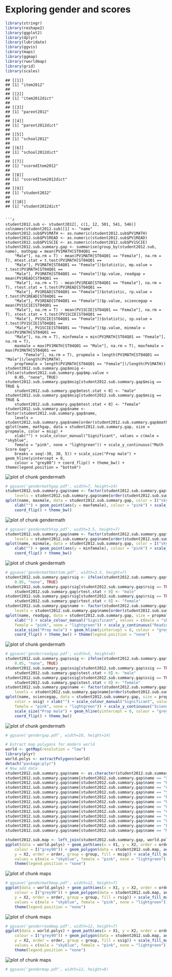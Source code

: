 Exploring gender and scores
========================================================


```r
library(stringr)
library(reshape2)
library(ggplot2)
library(dplyr)
library(lubridate)
library(ggvis)
library(maps)
library(ggmap)
library(rworldmap)
library(grid)
library(scales)
```



```
## [[1]]
## [1] "item2012"
## 
## [[2]]
## [1] "item2012dict"
## 
## [[3]]
## [1] "parent2012"
## 
## [[4]]
## [1] "parent2012dict"
## 
## [[5]]
## [1] "school2012"
## 
## [[6]]
## [1] "school2012dict"
## 
## [[7]]
## [1] "scoredItem2012"
## 
## [[8]]
## [1] "scoredItem2012dict"
## 
## [[9]]
## [1] "student2012"
## 
## [[10]]
## [1] "student2012dict"
```







```

```r
student2012.sub <- student2012[, c(1, 12, 501, 541, 546)]
colnames(student2012.sub)[1] <- "name"
student2012.sub$PV1MATH <- as.numeric(student2012.sub$PV1MATH)
student2012.sub$PV1READ <- as.numeric(student2012.sub$PV1READ)
student2012.sub$PV1SCIE <- as.numeric(student2012.sub$PV1SCIE)
student2012.sub.summary.gap <- summarise(group_by(student2012.sub, name), mathgap = mean(PV1MATH[ST04Q01 == 
    "Male"], na.rm = T) - mean(PV1MATH[ST04Q01 == "Female"], na.rm = T), mtest.stat = t.test(PV1MATH[ST04Q01 == 
    "Male"], PV1MATH[ST04Q01 == "Female"])$statistic, mp.value = t.test(PV1MATH[ST04Q01 == 
    "Male"], PV1MATH[ST04Q01 == "Female"])$p.value, readgap = mean(PV1READ[ST04Q01 == 
    "Male"], na.rm = T) - mean(PV1READ[ST04Q01 == "Female"], na.rm = T), rtest.stat = t.test(PV1READ[ST04Q01 == 
    "Male"], PV1READ[ST04Q01 == "Female"])$statistic, rp.value = t.test(PV1READ[ST04Q01 == 
    "Male"], PV1READ[ST04Q01 == "Female"])$p.value, sciencegap = mean(PV1SCIE[ST04Q01 == 
    "Male"], na.rm = T) - mean(PV1SCIE[ST04Q01 == "Female"], na.rm = T), stest.stat = t.test(PV1SCIE[ST04Q01 == 
    "Male"], PV1SCIE[ST04Q01 == "Female"])$statistic, sp.value = t.test(PV1SCIE[ST04Q01 == 
    "Male"], PV1SCIE[ST04Q01 == "Female"])$p.value, minmale = min(PV1MATH[ST04Q01 == 
    "Male"], na.rm = T), minfemale = min(PV1MATH[ST04Q01 == "Female"], na.rm = T), 
    maxmale = max(PV1MATH[ST04Q01 == "Male"], na.rm = T), maxfemale = max(PV1MATH[ST04Q01 == 
        "Female"], na.rm = T), propmale = length(PV1MATH[ST04Q01 == "Male"])/length(PV1MATH), 
    propfemale = length(PV1MATH[ST04Q01 == "Female"])/length(PV1MATH))
student2012.sub.summary.gap$msig <- ifelse(student2012.sub.summary.gap$mp.value > 
    0.05, "none", TRUE)
student2012.sub.summary.gap$msig[student2012.sub.summary.gap$msig == TRUE & 
    student2012.sub.summary.gap$mtest.stat > 0] <- "male"
student2012.sub.summary.gap$msig[student2012.sub.summary.gap$msig == TRUE & 
    student2012.sub.summary.gap$mtest.stat < 0] <- "female"
student2012.sub.summary.gap$name <- factor(student2012.sub.summary.gap$name, 
    levels = student2012.sub.summary.gap$name[order(student2012.sub.summary.gap$mathgap)])
qplot(name, mathgap, data = student2012.sub.summary.gap, size = propmale, color = msig) + 
    xlab("") + scale_colour_manual("Significant", values = c(male = "skyblue", 
    female = "pink", none = "lightgreen")) + scale_y_continuous("Math Score Gap", 
    breaks = seq(-30, 30, 5)) + scale_size("Prop male") + geom_hline(yintercept = 0, 
    colour = "grey80") + coord_flip() + theme_bw() + theme(legend.position = "bottom")
```

![plot of chunk gendermath](figure/gendermath1.png) 

```r
# ggsave('gendermathgap.pdf', width=7, height=14)
student2012.sub.summary.gap$name <- factor(student2012.sub.summary.gap$name, 
    levels = student2012.sub.summary.gap$name[order(student2012.sub.summary.gap$maxmale)])
qplot(name, maxmale, data = student2012.sub.summary.gap, color = I("skyblue")) + 
    xlab("") + geom_point(aes(y = maxfemale), colour = "pink") + scale_y_continuous("High Math") + 
    coord_flip() + theme_bw()
```

![plot of chunk gendermath](figure/gendermath2.png) 

```r
# ggsave('gendermathtop.pdf', width=3.5, height=7)
student2012.sub.summary.gap$name <- factor(student2012.sub.summary.gap$name, 
    levels = student2012.sub.summary.gap$name[order(student2012.sub.summary.gap$minfemale)])
qplot(name, minmale, data = student2012.sub.summary.gap, color = I("skyblue")) + 
    xlab("") + geom_point(aes(y = minfemale), colour = "pink") + scale_y_continuous("Low Math") + 
    coord_flip() + theme_bw()
```

![plot of chunk gendermath](figure/gendermath3.png) 

```r
# ggsave('gendermathbottom.pdf', width=3.5, height=7)
student2012.sub.summary.gap$rsig <- ifelse(student2012.sub.summary.gap$rp.value > 
    0.05, "none", TRUE)
student2012.sub.summary.gap$rsig[student2012.sub.summary.gap$rsig == TRUE & 
    student2012.sub.summary.gap$rtest.stat > 0] <- "male"
student2012.sub.summary.gap$rsig[student2012.sub.summary.gap$rsig == TRUE & 
    student2012.sub.summary.gap$rtest.stat < 0] <- "female"
student2012.sub.summary.gap$name <- factor(student2012.sub.summary.gap$name, 
    levels = student2012.sub.summary.gap$name[order(student2012.sub.summary.gap$readgap)])
qplot(name, readgap, data = student2012.sub.summary.gap, size = propmale, color = rsig) + 
    xlab("") + scale_colour_manual("Significant", values = c(male = "skyblue", 
    female = "pink", none = "lightgreen")) + scale_y_continuous("Reading Score Gap") + 
    scale_size("Prop male") + geom_hline(yintercept = 0, colour = "grey80") + 
    coord_flip() + theme_bw() + theme(legend.position = "none")
```

![plot of chunk gendermath](figure/gendermath4.png) 

```r
# ggsave('genderreadgap.pdf', width=5, height=8)
student2012.sub.summary.gap$ssig <- ifelse(student2012.sub.summary.gap$sp.value > 
    0.05, "none", TRUE)
student2012.sub.summary.gap$ssig[student2012.sub.summary.gap$ssig == TRUE & 
    student2012.sub.summary.gap$stest.stat > 0] <- "male"
student2012.sub.summary.gap$ssig[student2012.sub.summary.gap$ssig == TRUE & 
    student2012.sub.summary.gap$stest.stat < 0] <- "female"
student2012.sub.summary.gap$name <- factor(student2012.sub.summary.gap$name, 
    levels = student2012.sub.summary.gap$name[order(student2012.sub.summary.gap$sciencegap)])
qplot(name, sciencegap, data = student2012.sub.summary.gap, size = propmale, 
    color = ssig) + xlab("") + scale_colour_manual("Significant", values = c(male = "skyblue", 
    female = "pink", none = "lightgreen")) + scale_y_continuous("Science Score Gap") + 
    scale_size("Prop male") + geom_hline(yintercept = 0, colour = "grey80") + 
    coord_flip() + theme_bw()
```

![plot of chunk gendermath](figure/gendermath5.png) 

```r
# ggsave('gendergap.pdf', width=10, height=14)
```



```r
# Extract map polygons for modern world
world <- getMap(resolution = "low")
library(plyr)
world.polys <- extractPolygons(world)
detach("package:plyr")
# Now add data
student2012.sub.summary.gap$name <- as.character(student2012.sub.summary.gap$name)
student2012.sub.summary.gap$name[student2012.sub.summary.gap$name == "Serbia"] <- "Republic of Serbia"
student2012.sub.summary.gap$name[student2012.sub.summary.gap$name == "Korea"] <- "South Korea"
student2012.sub.summary.gap$name[student2012.sub.summary.gap$name == "Chinese Taipei"] <- "Taiwan"
student2012.sub.summary.gap$name[student2012.sub.summary.gap$name == "Slovak Republic"] <- "Slovakia"
student2012.sub.summary.gap$name[student2012.sub.summary.gap$name == "Russian Federation"] <- "Russia"
student2012.sub.summary.gap$name[student2012.sub.summary.gap$name == "Perm(Russian Federation)"] <- "Russia"
student2012.sub.summary.gap$name[student2012.sub.summary.gap$name == "Hong Kong-China"] <- "Hong Kong S.A.R."
student2012.sub.summary.gap$name[student2012.sub.summary.gap$name == "China-Shanghai"] <- "China"
student2012.sub.summary.gap$name[student2012.sub.summary.gap$name == "China-Macau"] <- "China"
student2012.sub.summary.gap$name[student2012.sub.summary.gap$name == "Connecticut (USA)"] <- "United States of America"
student2012.sub.summary.gap$name[student2012.sub.summary.gap$name == "Florida (USA)"] <- "United States of America"
student2012.sub.summary.gap$name[student2012.sub.summary.gap$name == "Massachusetts (USA)"] <- "United States of America"

student2012.sub.map <- left_join(student2012.sub.summary.gap, world.polys)
ggplot(data = world.polys) + geom_path(aes(x = X1, y = X2, order = order, group = group), 
    colour = I("grey90")) + geom_polygon(data = student2012.sub.map, aes(x = X1, 
    y = X2, order = order, group = group, fill = msig)) + scale_fill_manual("Significant", 
    values = c(male = "skyblue", female = "pink", none = "lightgreen")) + new_theme_empty + 
    theme(legend.position = "none")
```

![plot of chunk maps](figure/maps1.png) 

```r
# ggsave('gendermathmap.pdf', width=12, height=7)
ggplot(data = world.polys) + geom_path(aes(x = X1, y = X2, order = order, group = group), 
    colour = I("grey90")) + geom_polygon(data = student2012.sub.map, aes(x = X1, 
    y = X2, order = order, group = group, fill = rsig)) + scale_fill_manual("Significant", 
    values = c(male = "skyblue", female = "pink", none = "lightgreen")) + new_theme_empty + 
    theme(legend.position = "none")
```

![plot of chunk maps](figure/maps2.png) 

```r
# ggsave('genderreadmap.pdf', width=12, height=7)
ggplot(data = world.polys) + geom_path(aes(x = X1, y = X2, order = order, group = group), 
    colour = I("grey90")) + geom_polygon(data = student2012.sub.map, aes(x = X1, 
    y = X2, order = order, group = group, fill = ssig)) + scale_fill_manual("Significant", 
    values = c(male = "skyblue", female = "pink", none = "lightgreen")) + new_theme_empty + 
    theme(legend.position = "none")
```

![plot of chunk maps](figure/maps3.png) 

```r
# ggsave('gendermap.pdf', width=12, height=8)
```

